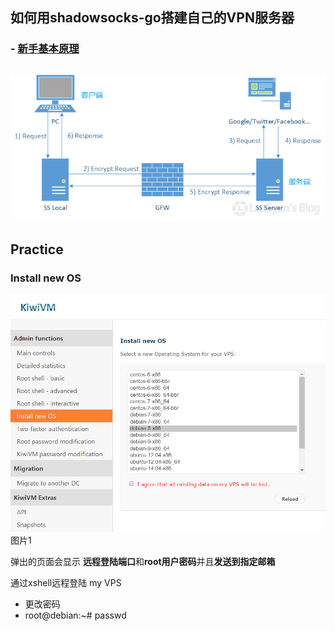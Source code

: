 ## 如何用shadowsocks-go搭建自己的VPN服务器
### - [****新手基本原理****](https://laucyun.com/5cce9d01b0a0210482d65f5bc040d83b.html)

![原理如下图](what-is-shadowsocks.png)
---
## Practice

### Install new OS
![install](pic01.png)
图片1

弹出的页面会显示 **远程登陆端口**和**root用户密码**并且**发送到指定邮箱**

通过xshell远程登陆 my VPS

- 更改密码
- root@debian:~# passwd

